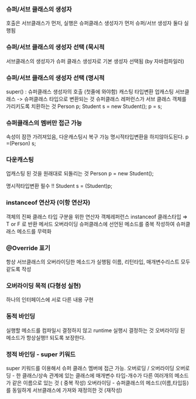 



### 슈퍼/서브 클래스의 생성자
호출은 서브클래스가 먼저, 실행은 슈퍼클래스 생성자가 먼저
슈퍼/서브 생성자 둘다 실행됨

### 슈퍼/서브 클래스의 생성자 선택 (묵시적
서브클래스의 생성자가 슈퍼 클래스 생성자로 기본 생성자 선택됨 (by 자바컴파일러)

### 슈퍼/서브 클래스의 생성자 선택 (명시적
super() : 슈퍼클래스 생성자의 호출 (첫줄에 와야함)
캐스팅
타입변환
업캐스팅
서브클래스 -> 슈퍼클래스 타입으로 변환되는 것
슈퍼클래스 레퍼런스가 서브 클래스 객체를 가리키도록 치환하는 것
Person p;
Student s = new Student();
p = s;

### 슈퍼클래스의 멤버만 접근 가능
속성이 잠깐 가려져있음, 다운캐스팅시 복구 가능
명시적타입변환을 하지않아도된다. p =(Person) s;

### 다운캐스팅
업캐스팅 된 것을 원래대로 되돌리는 것
Person p = new Student();

명시적타입변환 필수 !! Student s = (Student)p;

### instanceof 연산자 (이항 연산자)
객체의 진짜 클래스 타입 구분을 위한 연산자
객체레퍼런스 instanceof 클래스타입 ⇒ T or F 로 반환
메서드 오버라이딩
슈퍼클래스에 선언된 메소드를 중복 작성하여 슈퍼클래스 메소드를 무력화

### @Override 표기
항상 서브클래스의 오버라이딩한 메소드가 실행됨
이름, 리턴타입, 매개변수리스트 모두 같도록 작성

### 오버라이딩 목적 (다형성 실현)
하나의 인터페이스에 서로 다른 내용 구현

### 동적 바인딩
실행할 메소드를 컴파일시 결정하지 않고 runtime 실행시 결정하는 것
오버라이딩 된 메소드가 항상실행!! 되도록 보장한다.

### 정적 바인딩 - super 키워드
super 키워드를 이용해서 슈퍼 클래스 멤버에 접근 가능.
오버로딩 / 오버라이딩
오버로딩 - 한 클래스/상속 관계에 있는 클래스에 매개변수 타입-개수가 다른 여러개의 메소드가 같은 이름으로 있는 것 ( 중복 작성)
오버라이딩 - 슈퍼클래스의 메소드(이름,타입등)를 동일하게 서브클래스에 가져와 재정의한 것 (재작성)



